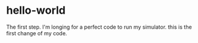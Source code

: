 # hello-world
The first step.
I'm longing for a perfect code to run my simulator.
this is the first change of my code.
